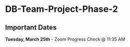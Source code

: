 # DB-Team-Project-Phase-2

## Important Dates
**Tuesday, March 25th** - Zoom Progress Check @ 11:35 AM

